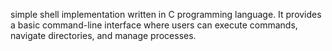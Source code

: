 simple shell implementation written in C programming language. It provides a basic command-line interface where users can execute commands, navigate directories, and manage processes.
